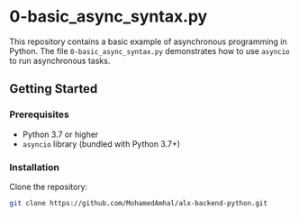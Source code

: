 # 0-basic_async_syntax.py

This repository contains a basic example of asynchronous programming in Python. The file `0-basic_async_syntax.py` demonstrates how to use `asyncio` to run asynchronous tasks.

## Getting Started

### Prerequisites

- Python 3.7 or higher
- `asyncio` library (bundled with Python 3.7+)

### Installation

Clone the repository:

```sh
git clone https://github.com/MohamedAmhal/alx-backend-python.git
